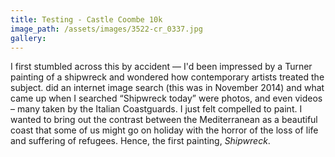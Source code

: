 ```yaml
---
title: Testing - Castle Coombe 10k
image_path: /assets/images/3522-cr_0337.jpg
gallery:
---
```



I first stumbled across this by accident — I'd been impressed by a Turner painting of a shipwreck and wondered how contemporary artists treated the subject. did an internet image search (this was in November 2014) and what came up when I searched “Shipwreck today” were photos, and even videos – many taken by the Italian Coastguards. I just felt compelled to paint. I wanted to bring out the contrast between the Mediterranean as a beautiful coast that some of us might go on holiday with the horror of the loss of life and suffering of refugees. Hence, the first painting, *Shipwreck*.